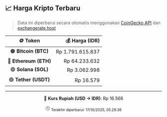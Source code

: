 

<!-- HARGA_KRIPTO -->
## 📈 Harga Kripto Terbaru

> Data ini diperbarui secara otomatis menggunakan [CoinGecko API](https://www.coingecko.com/) dan [exchangerate.host](https://exchangerate.host/)

<div align="center">

| 🪙 Token | 💰 Harga (IDR) |
|:------:|---------------:|
| 🟠 **Bitcoin (BTC)**   | Rp 1.791.615.837 |
| 🔵 **Ethereum (ETH)**  | Rp 64.233.632 |
| 🟣 **Solana (SOL)**    | Rp 3.062.998 |
| 🟢 **Tether (USDT)**   | Rp 16.579 |

---

💱 **Kurs Rupiah (USD → IDR)**: Rp 16.566

🕒 <sub>Terakhir diperbarui: 17/10/2025, 05.29.36</sub>

</div>
<!-- /HARGA_KRIPTO -->